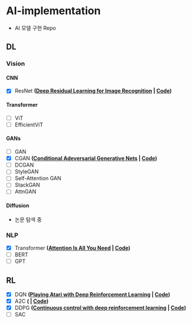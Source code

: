 # AI-implementation
- AI 모델 구현 Repo

## DL
### Vision
#### CNN
- [x] ResNet **([Deep Residual Learning for Image Recognition](https://arxiv.org/abs/1512.03385) | [Code](https://github.com/CreatePath/AI-implementation/tree/master/DL/ResNet))**

#### Transformer
- [ ] ViT
- [ ] EfficientViT

#### GANs
- [ ] GAN
- [x] CGAN **([Conditional Adeversarial Generative Nets](https://arxiv.org/abs/1411.1784) | [Code](https://github.com/CreatePath/AI-implementation/tree/master/DL/CGAN))**
- [ ] DCGAN
- [ ] StyleGAN
- [ ] Self-Attention GAN
- [ ] StackGAN
- [ ] AttnGAN

#### Diffusion
- 논문 탐색 중

### NLP
- [x] Transformer **([Attention Is All You Need](https://arxiv.org/abs/1706.03762) | [Code](https://github.com/CreatePath/AI-implementation/tree/master/DL/Transformer))**
- [ ] BERT
- [ ] GPT

## RL
- [x] DQN **([Playing Atari with Deep Reinforcement Learning](https://arxiv.org/abs/1312.5602) | [Code](https://github.com/CreatePath/AI-implementation/tree/master/RL/cartpole/dqn))**
- [x] A2C **([]() | [Code](https://github.com/CreatePath/AI-implementation/tree/master/RL/mountain_continuous/A2C))**
- [x] DDPG **([Continuous control with deep reinforcement learning](https://arxiv.org/abs/1509.02971) | [Code](https://github.com/CreatePath/AI-implementation/tree/master/RL/mountain_continuous/DDPG))**
- [ ] SAC
